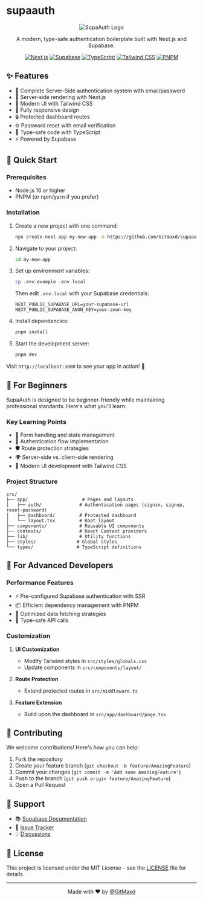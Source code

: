 # supaauth

<div align="center">

![SupaAuth Logo](https://via.placeholder.com/150)

A modern, type-safe authentication boilerplate built with Next.js and Supabase.

[![Next.js](https://img.shields.io/badge/Next.js-black?style=flat&logo=next.js&logoColor=white)](https://nextjs.org/)
[![Supabase](https://img.shields.io/badge/Supabase-3ECF8E?style=flat&logo=supabase&logoColor=white)](https://supabase.io/)
[![TypeScript](https://img.shields.io/badge/TypeScript-007ACC?style=flat&logo=typescript&logoColor=white)](https://www.typescriptlang.org/)
[![Tailwind CSS](https://img.shields.io/badge/Tailwind_CSS-38B2AC?style=flat&logo=tailwind-css&logoColor=white)](https://tailwindcss.com/)
[![PNPM](https://img.shields.io/badge/PNPM-orange?style=flat&logo=pnpm&logoColor=white)](https://pnpm.io/)

</div>

## ✨ Features

- 🔐 Complete Server-Side authentication system with email/password
- 🚀 Server-side rendering with Next.js
- 🎨 Modern UI with Tailwind CSS
- 📱 Fully responsive design
- 🔒 Protected dashboard routes
- 🌐 Password reset with email verification
- 💪 Type-safe code with TypeScript
- ⚡ Powered by Supabase

## 🚀 Quick Start

### Prerequisites
- Node.js 16 or higher
- PNPM (or npm/yarn if you prefer)

### Installation

1. Create a new project with one command:
   ```bash
   npx create-next-app my-new-app -e https://github.com/Gitmaxd/supaauth
   ```

2. Navigate to your project:
   ```bash
   cd my-new-app
   ```

3. Set up environment variables:
   ```bash
   cp .env.example .env.local
   ```
   Then edit `.env.local` with your Supabase credentials:
   ```env
   NEXT_PUBLIC_SUPABASE_URL=your-supabase-url
   NEXT_PUBLIC_SUPABASE_ANON_KEY=your-anon-key
   ```

4. Install dependencies:
   ```bash
   pnpm install
   ```

5. Start the development server:
   ```bash
   pnpm dev
   ```

Visit `http://localhost:3000` to see your app in action! 🎉

## 📖 For Beginners

SupaAuth is designed to be beginner-friendly while maintaining professional standards. Here's what you'll learn:

### Key Learning Points

- 📝 Form handling and state management
- 🔑 Authentication flow implementation
- 🛡️ Route protection strategies
- 🌍 Server-side vs. client-side rendering
- 🎨 Modern UI development with Tailwind CSS

### Project Structure

```
src/
├── app/                    # Pages and layouts
│   ├── auth/              # Authentication pages (signin, signup, reset-password)
│   ├── dashboard/         # Protected dashboard
│   └── layout.tsx         # Root layout
├── components/            # Reusable UI components
├── contexts/              # React Context providers
├── lib/                   # Utility functions
├── styles/               # Global styles
└── types/                # TypeScript definitions
```

## 🔧 For Advanced Developers

### Performance Features

- ⚡ Pre-configured Supabase authentication with SSR
- 📦 Efficient dependency management with PNPM
- 🔄 Optimized data fetching strategies
- 🎯 Type-safe API calls

### Customization

1. **UI Customization**
   - Modify Tailwind styles in `src/styles/globals.css`
   - Update components in `src/components/layout/`

2. **Route Protection**
   - Extend protected routes in `src/middleware.ts`

3. **Feature Extension**
   - Build upon the dashboard in `src/app/dashboard/page.tsx`

## 🤝 Contributing

We welcome contributions! Here's how you can help:

1. Fork the repository
2. Create your feature branch (`git checkout -b feature/AmazingFeature`)
3. Commit your changes (`git commit -m 'Add some AmazingFeature'`)
4. Push to the branch (`git push origin feature/AmazingFeature`)
5. Open a Pull Request

## 💬 Support

- 📚 [Supabase Documentation](https://supabase.io/docs)
- 🐛 [Issue Tracker](https://github.com/Gitmaxd/supaauth/issues)
- 💡 [Discussions](https://github.com/Gitmaxd/supaauth/discussions)

## 📄 License

This project is licensed under the MIT License - see the [LICENSE](LICENSE) file for details.

---

<div align="center">
Made with ❤️ by <a href="https://x.com/gitmaxd" target="_blank">@GitMaxd</a>
</div>